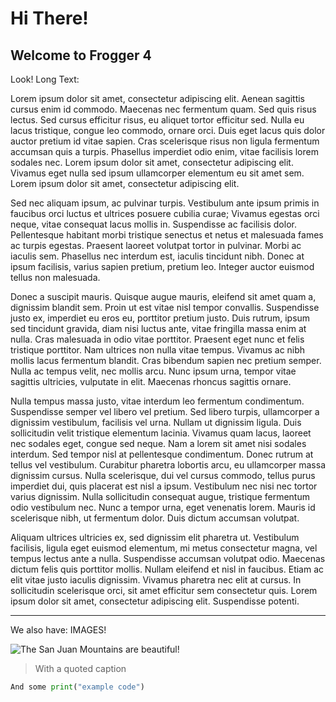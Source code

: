 # Hi There!
## Welcome to Frogger 4

Look! Long Text:



Lorem ipsum dolor sit amet, consectetur adipiscing elit. Aenean sagittis cursus enim id commodo. Maecenas nec fermentum quam. Sed quis risus lectus. Sed cursus efficitur risus, eu aliquet tortor efficitur sed. Nulla eu lacus tristique, congue leo commodo, ornare orci. Duis eget lacus quis dolor auctor pretium id vitae sapien. Cras scelerisque risus non ligula fermentum accumsan quis a turpis. Phasellus imperdiet odio enim, vitae facilisis lorem sodales nec. Lorem ipsum dolor sit amet, consectetur adipiscing elit. Vivamus eget nulla sed ipsum ullamcorper elementum eu sit amet sem. Lorem ipsum dolor sit amet, consectetur adipiscing elit.

Sed nec aliquam ipsum, ac pulvinar turpis. Vestibulum ante ipsum primis in faucibus orci luctus et ultrices posuere cubilia curae; Vivamus egestas orci neque, vitae consequat lacus mollis in. Suspendisse ac facilisis dolor. Pellentesque habitant morbi tristique senectus et netus et malesuada fames ac turpis egestas. Praesent laoreet volutpat tortor in pulvinar. Morbi ac iaculis sem. Phasellus nec interdum est, iaculis tincidunt nibh. Donec at ipsum facilisis, varius sapien pretium, pretium leo. Integer auctor euismod tellus non malesuada.

Donec a suscipit mauris. Quisque augue mauris, eleifend sit amet quam a, dignissim blandit sem. Proin ut est vitae nisl tempor convallis. Suspendisse justo ex, imperdiet eu eros eu, porttitor pretium justo. Duis rutrum, ipsum sed tincidunt gravida, diam nisi luctus ante, vitae fringilla massa enim at nulla. Cras malesuada in odio vitae porttitor. Praesent eget nunc et felis tristique porttitor. Nam ultrices non nulla vitae tempus. Vivamus ac nibh mollis lacus fermentum blandit. Cras bibendum sapien nec pretium semper. Nulla ac tempus velit, nec mollis arcu. Nunc ipsum urna, tempor vitae sagittis ultricies, vulputate in elit. Maecenas rhoncus sagittis ornare.

Nulla tempus massa justo, vitae interdum leo fermentum condimentum. Suspendisse semper vel libero vel pretium. Sed libero turpis, ullamcorper a dignissim vestibulum, facilisis vel urna. Nullam ut dignissim ligula. Duis sollicitudin velit tristique elementum lacinia. Vivamus quam lacus, laoreet nec sodales eget, congue sed neque. Nam a lorem sit amet nisi sodales interdum. Sed tempor nisl at pellentesque condimentum. Donec rutrum at tellus vel vestibulum. Curabitur pharetra lobortis arcu, eu ullamcorper massa dignissim cursus. Nulla scelerisque, dui vel cursus commodo, tellus purus imperdiet dui, quis placerat est nisl a ipsum. Vestibulum nec nisi nec tortor varius dignissim. Nulla sollicitudin consequat augue, tristique fermentum odio vestibulum nec. Nunc a tempor urna, eget venenatis lorem. Mauris id scelerisque nibh, ut fermentum dolor. Duis dictum accumsan volutpat.

Aliquam ultrices ultricies ex, sed dignissim elit pharetra ut. Vestibulum facilisis, ligula eget euismod elementum, mi metus consectetur magna, vel tempus lectus ante a nulla. Suspendisse accumsan volutpat odio. Maecenas dictum felis quis porttitor mollis. Nullam eleifend et nisl in faucibus. Etiam ac elit vitae justo iaculis dignissim. Vivamus pharetra nec elit at cursus. In sollicitudin scelerisque orci, sit amet efficitur sem consectetur quis. Lorem ipsum dolor sit amet, consectetur adipiscing elit. Suspendisse potenti.

---

We also have: IMAGES!

![The San Juan Mountains are beautiful!](https://mdg.imgix.net/assets/images/san-juan-mountains.jpg?auto=format&fit=clip&q=40&w=1080 "San Juan Mountains")

> With a quoted caption

```python
And some print("example code")
```